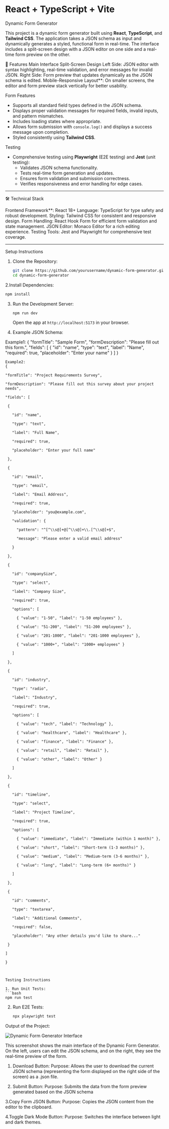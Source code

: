  # React + TypeScript + Vite

 Dynamic Form Generator

This project is a dynamic form generator built using **React**, **TypeScript**, and **Tailwind CSS**. The application takes a JSON schema as input and dynamically generates a styled, functional form in real-time. The interface includes a split-screen design with a JSON editor on one side and a real-time form preview on the other.

🚀 Features
Main Interface
Split-Screen Design
  Left Side: JSON editor with syntax highlighting, real-time validation, and error messages for invalid JSON.
  Right Side: Form preview that updates dynamically as the JSON schema is edited.
Mobile-Responsive Layout**:
 On smaller screens, the editor and form preview stack vertically for better usability.

 Form Features
- Supports all standard field types defined in the JSON schema.
- Displays proper validation messages for required fields, invalid inputs, and pattern mismatches.
- Includes loading states where appropriate.
- Allows form submission with `console.log()` and displays a success message upon completion.
- Styled consistently using **Tailwind CSS**.

Testing
- Comprehensive testing using **Playwright** (E2E testing) and **Jest** (unit testing):
  - Validates JSON schema functionality.
  - Tests real-time form generation and updates.
  - Ensures form validation and submission correctness.
  - Verifies responsiveness and error handling for edge cases.

---

🛠️ Technical Stack

Frontend Framework**: React 18+
Language: TypeScript for type safety and robust development.
Styling: Tailwind CSS for consistent and responsive design.
Form Handling: React Hook Form for efficient form validation and state management.
JSON Editor: Monaco Editor for a rich editing experience.
Testing Tools: Jest and Playwright for comprehensive test coverage.

---


 Setup Instructions

1. Clone the Repository:
   ```bash
   git clone https://github.com/yourusername/dynamic-form-generator.git
   cd dynamic-form-generator
   ```

2.Install Dependencies:
   ```bash
   npm install
   ```

3. Run the Development Server:
   ```bash
   npm run dev
   ```
   Open the app at `http://localhost:5173` in your browser.

4. Example JSON Schema:

 Example1:  {
     "formTitle": "Sample Form",
     "formDescription": "Please fill out this form.",
     "fields": [
       {
         "id": "name",
         "type": "text",
         "label": "Name",
         "required": true,
         "placeholder": "Enter your name"
       }
     ]
   }
   ```
Example2:
{

  "formTitle": "Project Requirements Survey",

  "formDescription": "Please fill out this survey about your project needs",

  "fields": [

    {

      "id": "name",

      "type": "text",

      "label": "Full Name",

      "required": true,

      "placeholder": "Enter your full name"

    },

    {

      "id": "email",

      "type": "email",

      "label": "Email Address",

      "required": true,

      "placeholder": "you@example.com",

      "validation": {

        "pattern": "^[^\\s@]+@[^\\s@]+\\.[^\\s@]+$",

        "message": "Please enter a valid email address"

      }

    },

    {

      "id": "companySize",

      "type": "select",

      "label": "Company Size",

      "required": true,

      "options": [

        { "value": "1-50", "label": "1-50 employees" },

        { "value": "51-200", "label": "51-200 employees" },

        { "value": "201-1000", "label": "201-1000 employees" },

        { "value": "1000+", "label": "1000+ employees" }

      ]

    },

    {

      "id": "industry",

      "type": "radio",

      "label": "Industry",

      "required": true,

      "options": [

        { "value": "tech", "label": "Technology" },

        { "value": "healthcare", "label": "Healthcare" },

        { "value": "finance", "label": "Finance" },

        { "value": "retail", "label": "Retail" },

        { "value": "other", "label": "Other" }

      ]

    },

    {

      "id": "timeline",

      "type": "select",

      "label": "Project Timeline",

      "required": true,

      "options": [

        { "value": "immediate", "label": "Immediate (within 1 month)" },

        { "value": "short", "label": "Short-term (1-3 months)" },

        { "value": "medium", "label": "Medium-term (3-6 months)" },

        { "value": "long", "label": "Long-term (6+ months)" }

      ]

    },

    {

      "id": "comments",

      "type": "textarea",

      "label": "Additional Comments",

      "required": false,

      "placeholder": "Any other details you'd like to share..."

    }

  ]

}



 Testing Instructions

1. Run Unit Tests:
   ```bash
   npm run test
   ```

2. Run E2E Tests:
   ```bash
   npx playwright test
   ```


Output of the Project:

![Dynamic Form Generator Interface](./assets/DynamicFormGenerator.png)

This screenshot shows the main interface of the Dynamic Form Generator. On the left, users can edit the JSON schema, and on the right, they see the real-time preview of the form.

1. Download Button:
Purpose: Allows the user to download the current JSON schema (representing the form displayed on the right side of the screen) as a .json file.

2. Submit Button: 
Purpose: Submits the data from the form preview generated based on the JSON schema

3.Copy Form JSON Button:
 Purpose: Copies the JSON content from the editor to the clipboard.

4.Toggle Dark Mode Button:
Purpose: Switches the interface between light and dark themes.

